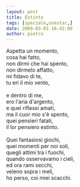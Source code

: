 ```yaml
---
layout: post
title: Estinto
tags: [speciale,onestar,]
date: 2009-03-01 16:42:00
author: pietro
---
```

Aspetta un momento,<br/>cosa hai fatto,<br/>non dirmi che hai spento,<br/>non dirmelo affatto,<br/>mi fidavo di te,<br/>tu eri il mio vento,<br/><br/>e dentro di me,<br/>ero l'aria d'argento,<br/>e quei riflessi amati,<br/>ma il cuor mio s'è spento,<br/>quei pensieri fatati,<br/>il lor pensiero estinto.<br/><br/>Quei fantasiosi giochi,<br/>quei momenti per noi soli,<br/>quegli attimi tra i fuochi,<br/>quando osservavamo i cieli,<br/>ed ora rami secchi,<br/>veleno sopra i meli,<br/>ho perso, coi miei scacchi.
